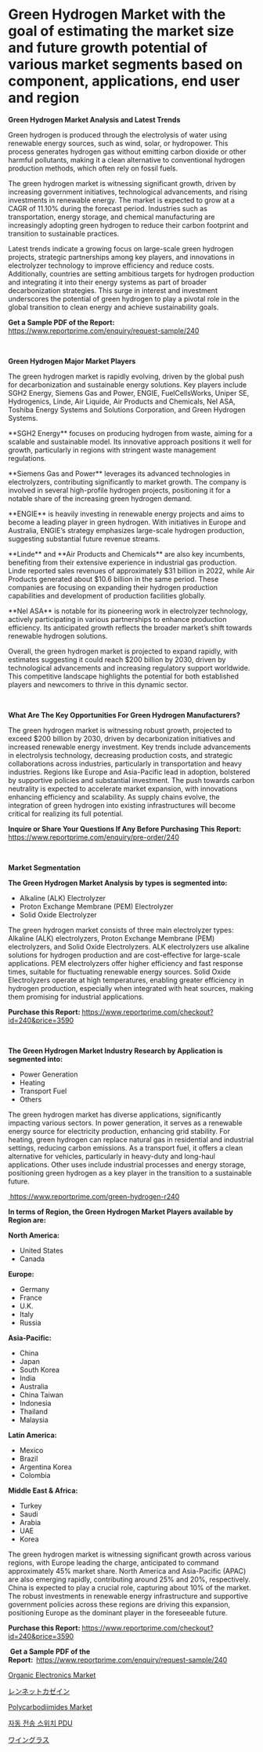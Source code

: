 <p><h1>Green Hydrogen Market with the goal of estimating the market size and future growth potential of various market segments based on component, applications, end user and region</h1></p><p><strong>Green Hydrogen Market Analysis and Latest Trends</strong></p>
<p><p>Green hydrogen is produced through the electrolysis of water using renewable energy sources, such as wind, solar, or hydropower. This process generates hydrogen gas without emitting carbon dioxide or other harmful pollutants, making it a clean alternative to conventional hydrogen production methods, which often rely on fossil fuels.</p><p>The green hydrogen market is witnessing significant growth, driven by increasing government initiatives, technological advancements, and rising investments in renewable energy. The market is expected to grow at a CAGR of 11.10% during the forecast period. Industries such as transportation, energy storage, and chemical manufacturing are increasingly adopting green hydrogen to reduce their carbon footprint and transition to sustainable practices.</p><p>Latest trends indicate a growing focus on large-scale green hydrogen projects, strategic partnerships among key players, and innovations in electrolyzer technology to improve efficiency and reduce costs. Additionally, countries are setting ambitious targets for hydrogen production and integrating it into their energy systems as part of broader decarbonization strategies. This surge in interest and investment underscores the potential of green hydrogen to play a pivotal role in the global transition to clean energy and achieve sustainability goals.</p></p>
<p><strong>Get a Sample PDF of the Report:&nbsp;</strong> <a href="https://www.reportprime.com/enquiry/request-sample/240">https://www.reportprime.com/enquiry/request-sample/240</a></p>
<p>&nbsp;</p>
<p><strong>Green Hydrogen Major Market Players</strong></p>
<p><p>The green hydrogen market is rapidly evolving, driven by the global push for decarbonization and sustainable energy solutions. Key players include SGH2 Energy, Siemens Gas and Power, ENGIE, FuelCellsWorks, Uniper SE, Hydrogenics, Linde, Air Liquide, Air Products and Chemicals, Nel ASA, Toshiba Energy Systems and Solutions Corporation, and Green Hydrogen Systems.</p><p>**SGH2 Energy** focuses on producing hydrogen from waste, aiming for a scalable and sustainable model. Its innovative approach positions it well for growth, particularly in regions with stringent waste management regulations.</p><p>**Siemens Gas and Power** leverages its advanced technologies in electrolyzers, contributing significantly to market growth. The company is involved in several high-profile hydrogen projects, positioning it for a notable share of the increasing green hydrogen demand.</p><p>**ENGIE** is heavily investing in renewable energy projects and aims to become a leading player in green hydrogen. With initiatives in Europe and Australia, ENGIE’s strategy emphasizes large-scale hydrogen production, suggesting substantial future revenue streams.</p><p>**Linde** and **Air Products and Chemicals** are also key incumbents, benefiting from their extensive experience in industrial gas production. Linde reported sales revenues of approximately $31 billion in 2022, while Air Products generated about $10.6 billion in the same period. These companies are focusing on expanding their hydrogen production capabilities and development of production facilities globally.</p><p>**Nel ASA** is notable for its pioneering work in electrolyzer technology, actively participating in various partnerships to enhance production efficiency. Its anticipated growth reflects the broader market’s shift towards renewable hydrogen solutions.</p><p>Overall, the green hydrogen market is projected to expand rapidly, with estimates suggesting it could reach $200 billion by 2030, driven by technological advancements and increasing regulatory support worldwide. This competitive landscape highlights the potential for both established players and newcomers to thrive in this dynamic sector.</p></p>
<p>&nbsp;</p>
<p><strong>What Are The Key Opportunities For Green Hydrogen Manufacturers?</strong></p>
<p><p>The green hydrogen market is witnessing robust growth, projected to exceed $200 billion by 2030, driven by decarbonization initiatives and increased renewable energy investment. Key trends include advancements in electrolysis technology, decreasing production costs, and strategic collaborations across industries, particularly in transportation and heavy industries. Regions like Europe and Asia-Pacific lead in adoption, bolstered by supportive policies and substantial investment. The push towards carbon neutrality is expected to accelerate market expansion, with innovations enhancing efficiency and scalability. As supply chains evolve, the integration of green hydrogen into existing infrastructures will become critical for realizing its full potential.</p></p>
<p><strong>Inquire or Share Your Questions If Any Before Purchasing This Report:</strong> <a href="https://www.reportprime.com/enquiry/pre-order/240">https://www.reportprime.com/enquiry/pre-order/240</a></p>
<p>&nbsp;</p>
<p><strong>Market Segmentation</strong></p>
<p><strong>The Green Hydrogen Market Analysis by types is segmented into:</strong></p>
<p><ul><li>Alkaline (ALK) Electrolyzer</li><li>Proton Exchange Membrane (PEM) Electrolyzer</li><li>Solid Oxide Electrolyzer</li></ul></p>
<p><p>The green hydrogen market consists of three main electrolyzer types: Alkaline (ALK) electrolyzers, Proton Exchange Membrane (PEM) electrolyzers, and Solid Oxide Electrolyzers. ALK electrolyzers use alkaline solutions for hydrogen production and are cost-effective for large-scale applications. PEM electrolyzers offer higher efficiency and fast response times, suitable for fluctuating renewable energy sources. Solid Oxide Electrolyzers operate at high temperatures, enabling greater efficiency in hydrogen production, especially when integrated with heat sources, making them promising for industrial applications.</p></p>
<p><strong>Purchase this Report:&nbsp;</strong><a href="https://www.reportprime.com/checkout?id=240&price=3590">https://www.reportprime.com/checkout?id=240&price=3590</a></p>
<p>&nbsp;</p>
<p><strong>The Green Hydrogen Market Industry Research by Application is segmented into:</strong></p>
<p><ul><li>Power Generation</li><li>Heating</li><li>Transport Fuel</li><li>Others</li></ul></p>
<p><p>The green hydrogen market has diverse applications, significantly impacting various sectors. In power generation, it serves as a renewable energy source for electricity production, enhancing grid stability. For heating, green hydrogen can replace natural gas in residential and industrial settings, reducing carbon emissions. As a transport fuel, it offers a clean alternative for vehicles, particularly in heavy-duty and long-haul applications. Other uses include industrial processes and energy storage, positioning green hydrogen as a key player in the transition to a sustainable future.</p></p>
<p><a href="https://www.reportprime.com/green-hydrogen-r240">&nbsp;https://www.reportprime.com/green-hydrogen-r240</a></p>
<p><strong>In terms of Region, the Green Hydrogen Market Players available by Region are:</strong></p>
<p>
    <p> <strong> North America: </strong>
        <ul>
            <li>United States</li>
            <li>Canada</li>
        </ul>
        </p> 
    <p> <strong> Europe: </strong>
        <ul>
            <li>Germany</li>
            <li>France</li>
            <li>U.K.</li>
            <li>Italy</li>
            <li>Russia</li>
        </ul>
        </p> 
    <p> <strong> Asia-Pacific: </strong>
        <ul>
            <li>China</li>
            <li>Japan</li>
            <li>South Korea</li>
            <li>India</li>
            <li>Australia</li>
            <li>China Taiwan</li>
            <li>Indonesia</li>
            <li>Thailand</li>
            <li>Malaysia</li>
        </ul>
        </p> 
    <p> <strong> Latin America: </strong>
        <ul>
            <li>Mexico</li>
            <li>Brazil</li>
            <li>Argentina Korea</li>
            <li>Colombia</li>
        </ul>
        </p> 
    <p> <strong> Middle East & Africa: </strong>
        <ul>
            <li>Turkey</li>
            <li>Saudi</li>
            <li>Arabia</li>
            <li>UAE</li>
            <li>Korea</li>
        </ul>
    </p>
    </p>
<p><p>The green hydrogen market is witnessing significant growth across various regions, with Europe leading the charge, anticipated to command approximately 45% market share. North America and Asia-Pacific (APAC) are also emerging rapidly, contributing around 25% and 20%, respectively. China is expected to play a crucial role, capturing about 10% of the market. The robust investments in renewable energy infrastructure and supportive government policies across these regions are driving this expansion, positioning Europe as the dominant player in the foreseeable future.</p></p>
<p><strong>Purchase this Report: </strong><a href="https://www.reportprime.com/checkout?id=240&price=3590">https://www.reportprime.com/checkout?id=240&price=3590</a></p>
<p>&nbsp;<strong>Get a Sample PDF of the Report:&nbsp;&nbsp;</strong><a href="https://www.reportprime.com/enquiry/request-sample/240">https://www.reportprime.com/enquiry/request-sample/240</a></p>
<p><strong></strong></p>
<p><p><a href="https://medium.com/@sjdhshjc2456654/global-organic-electronics-market-sector-2024-2031-market-metrics-and-market-strategic-insights-2c3445eae478">Organic Electronics Market</a></p><p><a href="https://medium.com/@atdlohman/%E3%83%AC%E3%83%B3%E3%83%8D%E3%83%83%E3%83%88%E3%82%AB%E3%82%BC%E3%82%A4%E3%83%B3%E5%B8%82%E5%A0%B4-%E6%A5%AD%E7%95%8C%E3%81%AE%E7%8A%B6%E6%B3%81-%E6%88%90%E9%95%B7%E3%81%AE%E8%BB%8C%E8%B7%A1%E3%81%A8%E3%82%B0%E3%83%AD%E3%83%BC%E3%83%90%E3%83%AB%E5%B8%82%E5%A0%B4-f2b9ae7cdacc">レンネットカゼイン</a></p><p><a href="https://github.com/mabutironaldo/Market-Research-Report-List-6/blob/main/polycarbodiimides-market.md">Polycarbodiimides Market</a></p><p><a href="https://medium.com/@artyompoq5m4/%EA%B8%80%EB%A1%9C%EB%B2%8C-%EC%9E%90%EB%8F%99-%EC%A0%84%ED%99%98-%EC%8A%A4%EC%9C%84%EC%B9%98-pdu-%EC%8B%9C%EC%9E%A5-%EB%8F%99%ED%96%A5-2024-2031-%EC%97%90-%EB%8C%80%ED%95%9C-%EC%A0%84%EB%9E%B5%EC%A0%81-%ED%86%B5%EC%B0%B0%EB%A0%A5-153%ED%8E%98%EC%9D%B4%EC%A7%80%EC%97%90-%EA%B1%B8%EC%B3%90-%EB%8B%A4%EB%A3%B8-c98282f00aab">자동 전송 스위치 PDU</a></p><p><a href="https://medium.com/@atdlohman/%E3%82%B0%E3%83%AD%E3%83%BC%E3%83%90%E3%83%AB%E3%83%AF%E3%82%A4%E3%83%B3%E3%82%B0%E3%83%A9%E3%82%B9%E5%B8%82%E5%A0%B4%E3%81%AE%E5%B0%86%E6%9D%A5%E5%8B%95%E5%90%91-2024%E5%B9%B4%E3%81%8B%E3%82%892031%E5%B9%B4%E3%81%BE%E3%81%A7%E3%81%AE%E5%B8%82%E5%A0%B4%E6%B4%9E%E5%AF%9F%E3%81%A8%E5%88%86%E6%9E%90-153%E3%83%9A%E3%83%BC%E3%82%B8%E3%81%AB%E3%82%8F%E3%81%9F%E3%82%8A-0fb64a66d801">ワイングラス</a></p></p>